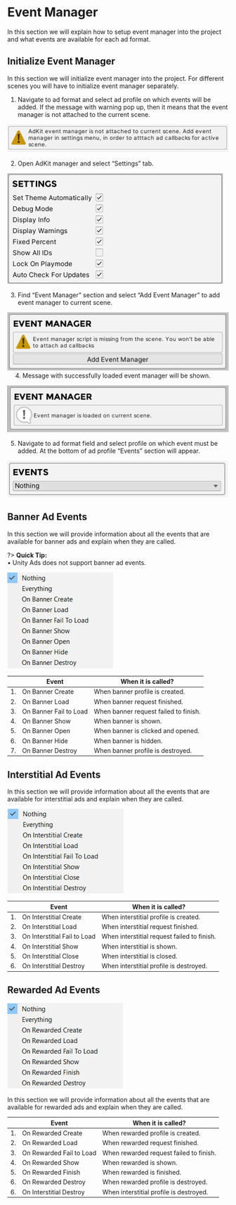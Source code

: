 # Event Manager

In this section we will explain how to setup event manager into the project and what events are available for each ad format.

## Initialize Event Manager

In this section we will initialize event manager into the project. For different scenes you will have to initialize event manager separately.

1. Navigate to ad format and select ad profile on which events will be added. If the message with warning pop up, then it means that the event manager is not attached to the current scene. 

![Missing Event Manager](/images/event-manager/1.png ":size=400 :class=center")

2.	Open AdKit manager and select “Settings” tab.

![Settings](/images/settings/2.png ":size=400 :class=center")
 
3.	Find “Event Manager” section and select “Add Event Manager” to add event manager to current scene.

![Add Event Manager](/images/event-manager/2.png ":size=400 :class=center")
 
4.	Message with successfully loaded event manager will be shown.

![Event Manager Is Loaded](/images/event-manager/3.png ":size=400 :class=center") 

5.	Navigate to ad format field and select profile on which event must be added. At the bottom of ad profile “Events” section will appear.

![Events Section](/images/event-manager/4.png ":size=400 :class=center")

## Banner Ad Events

In this section we will provide information about all the events that are available for banner ads and explain when they are called.

?> **Quick Tip:**  
•	Unity Ads does not support banner ad events.

![Banner Events](/images/event-manager/5.png ":size=200 :class=center")

|           |     Event                     |     When it is called?                         |
|-----------|-------------------------------|------------------------------------------------|
|     1.    |     On Banner Create          |     When banner profile is created.            |
|     2.    |     On Banner Load            |     When banner request finished.              |
|     3.    |     On Banner Fail to Load    |     When banner request failed to   finish.    |
|     4.    |     On Banner Show            |     When banner is shown.                      |
|     5.    |     On Banner Open            |     When banner is clicked and   opened.       |
|     6.    |     On Banner Hide            |     When banner is hidden.                     |
|     7.    |     On Banner Destroy         |     When banner profile is   destroyed.        |

## Interstitial Ad Events

In this section we will provide information about all the events that are available for interstitial ads and explain when they are called.

![Interstitial Events](/images/event-manager/6.png ":size=200 :class=center")

|           |     Event                           |     When it is called?                               |
|-----------|-------------------------------------|------------------------------------------------------|
|     1.    |     On Interstitial Create          |     When interstitial profile is   created.          |
|     2.    |     On Interstitial Load            |     When interstitial request finished.              |
|     3.    |     On Interstitial Fail to Load    |     When interstitial request failed   to finish.    |
|     4.    |     On Interstitial Show            |     When interstitial is shown.                      |
|     5.    |     On Interstitial Close           |     When interstitial is closed.                     |
|     6.    |     On Interstitial Destroy         |     When interstitial profile is   destroyed.        |

## Rewarded Ad Events

![Rewarded Events](/images/event-manager/7.png ":size=200 :class=center")

In this section we will provide information about all the events that are available for rewarded ads and explain when they are called.

|           |     Event                       |     When it is called?                           |
|-----------|---------------------------------|--------------------------------------------------|
|     1.    |     On Rewarded Create          |     When rewarded profile is   created.          |
|     2.    |     On Rewarded Load            |     When rewarded request finished.              |
|     3.    |     On Rewarded Fail to Load    |     When rewarded request failed to   finish.    |
|     4.    |     On Rewarded Show            |     When rewarded is shown.                      |
|     5.    |     On Rewarded Finish          |     When rewarded is finished.                   |
|     6.    |     On Rewarded Destroy         |     When rewarded profile is   destroyed.        |
|     6.    |     On Interstitial Destroy     |     When interstitial profile is   destroyed.    |